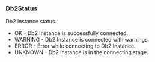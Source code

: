 ### Db2Status
Db2 instance status.

- OK - Db2 Instance is successfully connected.
- WARNING - Db2 Instance is connected with warnings.
- ERROR - Error while connecting to Db2 Instance.
- UNKNOWN - Db2 Instance is in the connecting stage.
